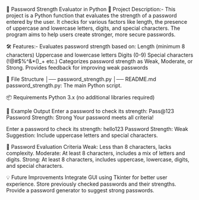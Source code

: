 🔐 Password Strength Evaluator in Python
📄 Project Description:-
This project is a Python function that evaluates the strength of a password entered by the user. It checks for various factors like length, the presence of uppercase and lowercase letters, digits, and special characters. The program aims to help users create stronger, more secure passwords.

🛠️ Features:-
Evaluates password strength based on:
Length (minimum 8 characters)
Uppercase and lowercase letters
Digits (0-9)
Special characters (!@#$%^&*()_+ etc.)
Categorizes password strength as Weak, Moderate, or Strong.
Provides feedback for improving weak passwords

📁 File Structure
│── password_strength.py
│── README.md
password_strength.py: The main Python script.

📦 Requirements
Python 3.x (no additional libraries required)

📄 Example Output
Enter a password to check its strength: Pass@123
Password Strength: Strong
Your password meets all criteria!

Enter a password to check its strength: hello123
Password Strength: Weak
Suggestion: Include uppercase letters and special characters.


🔧 Password Evaluation Criteria
Weak: Less than 8 characters, lacks complexity.
Moderate: At least 8 characters, includes a mix of letters and digits.
Strong: At least 8 characters, includes uppercase, lowercase, digits, and special characters.

💡 Future Improvements
Integrate GUI using Tkinter for better user experience.
Store previously checked passwords and their strengths.
Provide a password generator to suggest strong passwords.
